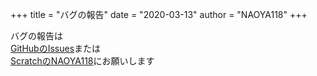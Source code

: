 +++
title = "バグの報告"
date = "2020-03-13"
author = "NAOYA118"
+++

バグの報告は\
[GitHubのIssues](https://github.com/NAOYA118/conversation/issues/)または\
[ScratchのNAOYA118](https://scratch.mit.edu/users/NAOYA118/)にお願いします
